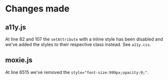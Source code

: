 # Changes made

## a11y.js

At line 82 and 107 the `setAttribute` with a inline style has been disabled and we've added the styles to their respective class instead. See `a11y.css`.

## moxie.js

At line 6515 we've removed the `style="font-size:999px;opacity:0;"`.
